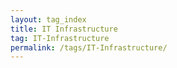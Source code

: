 ```yaml
---
layout: tag_index
title: IT Infrastructure
tag: IT-Infrastructure
permalink: /tags/IT-Infrastructure/
---
```

